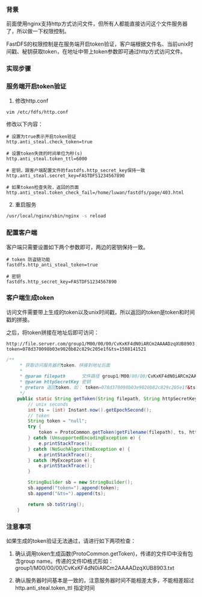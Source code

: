 ### 背景
前面使用nginx支持http方式访问文件，但所有人都能直接访问这个文件服务器了，所以做一下权限控制。

FastDFS的权限控制是在服务端开启token验证，客户端根据文件名、当前unix时间戳、秘钥获取token，在地址中带上token参数即可通过http方式访问文件。

### 实现步骤
### 服务端开启token验证

1. 修改http.conf
```bash
vim /etc/fdfs/http.conf
```
修改以下内容：
```text
# 设置为true表示开启token验证
http.anti_steal.check_token=true
    
# 设置token失效的时间单位为秒(s)
http.anti_steal.token_ttl=6000
    
# 密钥，跟客户端配置文件的fastdfs.http_secret_key保持一致
http.anti_steal.secret_key=FASTDFS1234567890
    
# 如果token检查失败，返回的页面
http.anti_steal.token_check_fail=/home/luwan/fastdfs/page/403.html
```
2. 重启服务
```bash
/usr/local/nginx/sbin/nginx -s reload
```
    
### 配置客户端
客户端只需要设置如下两个参数即可，两边的密钥保持一致。
```text
# token 防盗链功能
fastdfs.http_anti_steal_token=true

# 密钥
fastdfs.http_secret_key=FASTDFS1234567890
```

### 客户端生成token

访问文件需要带上生成的token以及unix时间戳，所以返回的token是token和时间戳的拼接。
    
之后，将token拼接在地址后即可访问：

```text
http://file.server.com/group1/M00/00/00/CvKxKF4dN0iARCm2AAAADzqXUB8903.txt?token=078d370098b03e9020b82c829c205e1f&ts=1508141521
```

```java
/**
     * 获取访问服务器的token，拼接到地址后面
     *
     * @param filepath      文件路径 group1/M00/00/00/CvKxKF4dN0iARCm2AAAADzqXUB8903.txt
     * @param httpSecretKey 密钥
     * @return 返回token，如： token=078d370098b03e9020b82c829c205e1f&ts=1508141521
     */
    public static String getToken(String filepath, String httpSecretKey) {
        // unix seconds
        int ts = (int) Instant.now().getEpochSecond();
        // token
        String token = "null";
        try {
            token = ProtoCommon.getToken(getFilename(filepath), ts, httpSecretKey);
        } catch (UnsupportedEncodingException e) {
            e.printStackTrace();
        } catch (NoSuchAlgorithmException e) {
            e.printStackTrace();
        } catch (MyException e) {
            e.printStackTrace();
        }

        StringBuilder sb = new StringBuilder();
        sb.append("token=").append(token);
        sb.append("&ts=").append(ts);

        return sb.toString();
    }
```
 
### 注意事项
    
如果生成的token验证无法通过，请进行如下两项检查：

1. 确认调用token生成函数(ProtoCommon.getToken)，传递的文件ID中没有包含group name。传递的文件ID格式形如：group1/M00/00/00/CvKxKF4dN0iARCm2AAAADzqXUB8903.txt
    
2. 确认服务器时间基本是一致的，注意服务器时间不能相差太多，不能相差超过 http.anti_steal.token_ttl 指定时间